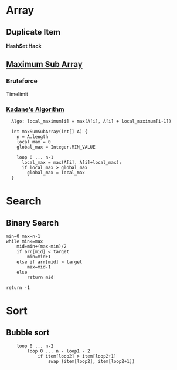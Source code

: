 # Array

## Duplicate Item

**HashSet Hack**

## [Maximum Sub Array](https://leetcode.com/problems/maximum-subarray)

### Bruteforce

Timelimit

### [Kadane's Algorithm](https://medium.com/@rsinghal757/kadanes-algorithm-dynamic-programming-how-and-why-does-it-work-3fd8849ed73d#:~:text=The%20maximum%20subarray%20problem%20is,1%E2%80%A6n%5D%20of%20numbers.&text=For%20example%2C%20for%20the%20array,1%5D%2C%20with%20sum%206.)
```
  Algo: local_maximum[i] = max(A[i], A[i] + local_maximum[i-1])
  
  int maxSumSubArray(int[] A) {
    n = A.length
    local_max = 0
    global_max = Integer.MIN_VALUE
    
    loop 0 ... n-1
      local_max = max(A[i], A[i]+local_max);
      if local_max > global_max
        global_max = local_max
  }
```

# Search

## Binary Search

```
min=0 max=n-1
while min<=max
    mid=min+(max-min)/2
    if arr[mid] < target
        min=mid+1
    else if arr[mid] > target
        max=mid-1
    else
        return mid

return -1
```

# Sort

## Bubble sort

```
    loop 0 ... n-2
        loop 0 ... n - loop1 - 2
            if item[loop2] > item[loop2+1]
                swap (item[loop2], item[loop2+1])
```